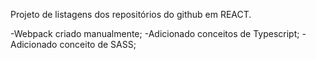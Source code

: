 Projeto de listagens dos repositórios do github em REACT.

-Webpack criado manualmente;
-Adicionado conceitos de Typescript;
-Adicionado conceito de SASS;
